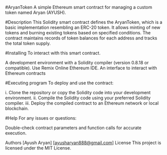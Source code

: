 #AryanToken
A simple Ethereum smart contract for managing a custom token named Aryan (AYUSH).

#Description
This Solidity smart contract defines the AryanToken, which is a basic implementation resembling an ERC-20 token. It allows minting of new tokens and burning existing tokens based on specified conditions. The contract maintains records of token balances for each address and tracks the total token supply.


#Installing
To interact with this smart contract.

A development environment with a Solidity compiler (version 0.8.18 or compatible).
Use Remix Online Ethereum IDE.
An interface to interact with Ethereum contracts 

#Executing program
     To deploy and use the contract:

i. Clone the repository or copy the Solidity code into your development environment.
ii. Compile the Solidity code using your preferred Solidity compiler.
iii. Deploy the compiled contract to an Ethereum network or local blockchain.


#Help
For any issues or questions:

Double-check contract parameters and function calls for accurate execution.

Authors
[Ayush Aryan]
[ayusharyan888@gmail.com]
License
This project is licensed under the MIT License.
